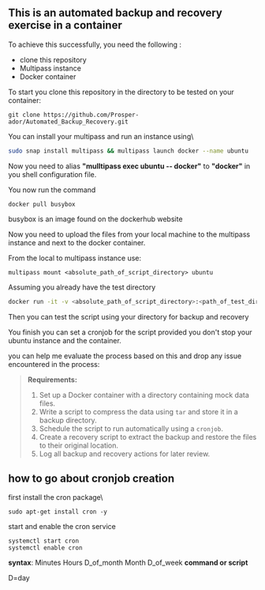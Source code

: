 ## This is an automated backup and recovery exercise in a container
To achieve this successfully, you need the following :

- clone this repository
- Multipass instance
- Docker container
  
To start you clone this repository in the directory to be tested on your container:
```
git clone https://github.com/Prosper-ador/Automated_Backup_Recovery.git
```

You can install your multipass and run an instance using\
```sh
sudo snap install multipass && multipass launch docker --name ubuntu
```

Now you need to alias **"mulltipass exec ubuntu -- docker"** to **"docker"** in you shell configuration file.

You now run the command
```
docker pull busybox
```
busybox is an image found on the dockerhub website

Now you need to upload the files from your local machine to the multipass instance and next to the docker container.

From the local to multipass instance use:
```
multipass mount <absolute_path_of_script_directory> ubuntu
```

Assuming you already have the test directory

```bash
docker run -it -v <absolute_path_of_script_directory>:<path_of_test_directory> busybox bash
```

Then you can test the script using your directory for backup and recovery

You finish you can set a cronjob for the script provided you don't stop your ubuntu instance and the container.

you can help me evaluate the process based on this and drop any issue encountered in the process:
>**Requirements:**
>1. Set up a Docker container with a directory containing mock data files.
>2. Write a script to compress the data using `tar` and store it in a backup directory.
>3. Schedule the script to run automatically using a `cronjob`.
>4. Create a recovery script to extract the backup and restore the files to their original location.
>5. Log all backup and recovery actions for later review.

## how to go about cronjob creation
first install the cron package\
```
sudo apt-get install cron -y
```
start and enable the cron service
```
systemctl start cron
systemctl enable cron
```
**syntax**:
Minutes Hours D_of_month Month D_of_week **command or script**

D=day
  
